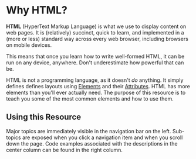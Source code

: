 # Why HTML?

__HTML__ (HyperText Markup Language) is what we use to display content on web pages.
It is (relatively) succinct, quick to learn, and implemented in a (more or less) standard way across every web browser, including browsers on mobile devices.

This means that once you learn how to write well-formed HTML, it can be run on any device, anywhere.
Don't underestimate how powerful that can be.

HTML is not a programming language, as it doesn't _do_ anything.
It simply defines defines layouts using [Elements](#elements) and their [Attributes](#attributes).
HTML has more elements than you'll ever actually need.
The purpose of this resource is to teach you some of the most common elements and how to use them.

## Using this Resource

Major topics are immediately visible in the navigation bar on the left.
Sub-topics are exposed when you click a navigation item and when you scroll down the page.
Code examples associated with the descriptions in the center column can be found in the right column.
